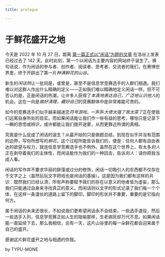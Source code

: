 ```yaml
---
title: prologue

---
```


# 于鲜花盛开之地

今天是 2022 年 10 月 27 日，距离 [第一篇正式以“闲话”为题的文章](https://www.luogu.com.cn/blog/dottle/post-6-yue-6-ri-xian-hua) 在洛谷上发表已经过去了 142 天。此时此刻，第一个以闲话为主要内容的网站终于诞生了。换句话说，作为闲话的参与者、创作者、阅读者、思考者、交流者的我们，在赛博世界里，终于开辟出了第一片*种满鲜花的山谷*。

新生的*闲话热*让一批同是，或曾是，甚至不是信息学竞赛选手的人群们相遇。我们难以对这群人作出什么精确的定义——正如我们难以精确地定义闲话一样。但不可否认的是，正是闲话的热潮，让许多人获得了*本真地表达自己，广泛地认识他人*的机会。这在一向是*做好清理，藏好自己*的竞赛群体中是非常难能可贵的。

如今的竞赛选手们似乎越来越迷恋*符号游戏*，一声声*大佬太强了我太菜了*正在使我们远离自身所处的现实。而如果闲话能让我们作一些有益的思考，哪怕只是记录下一瞬的思悟或辨识，或许都能让我们拨开迷雾，从而更靠近所谓的真相。

究竟是什么促成了闲话的诞生？从最开始的只是做题总结，到现在似乎并没有范围的边界，写你所想写的*鲜花*，这个过程所能告诉我们的，便是：任何人都有自由表达的欲望与权力，就连信息学竞赛选手也不例外。虽然在这个世界上，有太多*别人*正在剥夺着我们的主体性，而闲话能作为我们的一种回击，告诉*别人*：请你把我当成人看。

闲话的写作并不要求华丽的辞藻或过分的修饰，闲话一切吸引人的东西都不仅存在于文字之上（虽然玩玩文字把戏也是闲话的基操）。这是因为我们都有这样的共识：既然我们已经认清，所有声称要赋予我们的存在以意义的他者皆为虚妄，那么我们只能通过自身来寻找真正的意义。而闲话则以文字的形式记录了我们每一个个体，在这样一条漫长的道路上留下的脚印。脚印的形状并不重要，重要的是它指向何方。

属于闲话的未来还很长，不如说我们更希望闲话永不会结束。一些选手退役，然后一些选手入列，信息学竞赛正如人生的隐喻那样，生老病死却万代不息。如果闲话能一直延续下去，那么我相信，总有一天，这片山谷里的每一朵鲜花都会迎来属于自己的盛开。

感谢这片鲜花盛开之地与相遇的你我。

by TYPU-MONE
